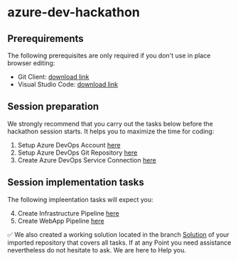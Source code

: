 # azure-dev-hackathon

## Prerequirements

The following prerequisites are only required if you don't use in place browser editing:
- Git Client: [download link](https://git-scm.com/download/)
- Visual Studio Code: [download link](
https://code.visualstudio.com/download)

## Session preparation

We strongly recommend that you carry out the tasks below before the hackathon session starts. It helps you to maximize the time for coding:

1. Setup Azure DevOps Account [here](/01_SetupAzureDevops.md)<br>
2. Setup Azure DevOps Git Repository [here](/02_SetupAzureDevopsRepo_.md)
3. Create Azure DevOps Service Connection [here](/03_SetupAzureDevopsRepoServiceConnections.md)

## Session implementation tasks

The following impleentation tasks will expect you:

4. Create Infrastructure Pipeline [here](/04_SetupInfrastructure.md)
5. Create WebApp Pipeline [here](/05_SetupWebsite.md)

:white_check_mark: We also created a working solution located in the branch [Solution](https://github.com/DevOps-Gilde/S1_Code_AzureDevOps/tree/Solution) of your imported repository that covers all tasks. 
If at any Point you need assistance nevertheless do not hesitate to ask. We are here to Help you.
